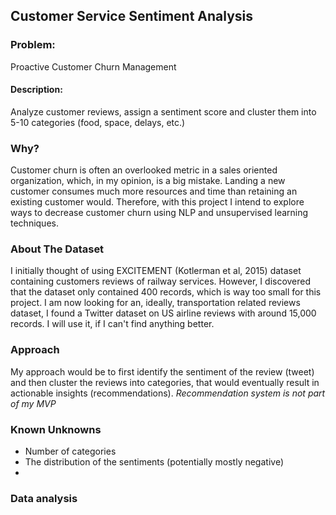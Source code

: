 ## Customer Service Sentiment Analysis

### Problem:
Proactive Customer Churn Management

#### Description:
Analyze customer reviews, assign a sentiment score and cluster them into 5-10 categories (food, space, delays, etc.)

### Why?
Customer churn is often an overlooked metric in a sales oriented organization, which, in my opinion, is a big mistake. Landing a new customer consumes much more resources and time than retaining an existing customer would. Therefore, with this project I intend to explore ways to decrease customer churn using NLP and unsupervised learning techniques.

### About The Dataset
I initially thought of using EXCITEMENT (Kotlerman et al, 2015) dataset containing customers reviews of railway services. However, I discovered that the dataset only contained 400 records, which is way too small for this project.
I am now looking for an, ideally, transportation related reviews dataset, I found a Twitter dataset on US airline reviews with around 15,000 records. I will use it, if I can't find anything better.

### Approach
My approach would be to first identify the sentiment of the review (tweet) and then cluster the reviews into categories, that would eventually result in actionable insights (recommendations). *Recommendation system is not part of my MVP*

### Known Unknowns
* Number of categories
* The distribution of the sentiments (potentially mostly negative)
* 

### Data analysis
